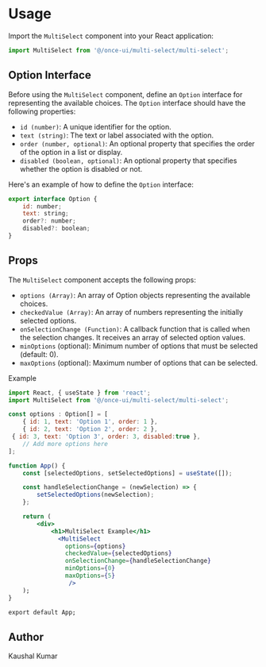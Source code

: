 # Usage

Import the `MultiSelect` component into your React application:

```jsx
import MultiSelect from '@/once-ui/multi-select/multi-select';
```

## Option Interface

Before using the `MultiSelect` component, define an `Option` interface for representing the available choices. The `Option` interface should have the following properties:

- `id (number)`: A unique identifier for the option.
- `text (string)`: The text or label associated with the option.
- `order (number, optional)`: An optional property that specifies the order of the option in a list or display.
- `disabled (boolean, optional)`: An optional property that specifies whether the option is disabled or not.

Here's an example of how to define the `Option` interface:

```jsx
export interface Option {
	id: number;
	text: string;
	order?: number;
	disabled?: boolean;
}
```

## Props

The `MultiSelect` component accepts the following props:

- `options (Array)`: An array of Option objects representing the available choices.
- `checkedValue (Array)`: An array of numbers representing the initially selected options.
- `onSelectionChange (Function)`: A callback function that is called when the selection changes. It receives an array of selected option values.
- `minOptions` (optional): Minimum number of options that must be selected (default: 0).
- `maxOptions` (optional): Maximum number of options that can be selected.

Example

```jsx
import React, { useState } from 'react';
import MultiSelect from '@/once-ui/multi-select/multi-select';

const options : Option[] = [
	{ id: 1, text: 'Option 1', order: 1 },
	{ id: 2, text: 'Option 2', order: 2 },
 { id: 3, text: 'Option 3', order: 3, disabled:true },
	// Add more options here
];

function App() {
	const [selectedOptions, setSelectedOptions] = useState([]);

	const handleSelectionChange = (newSelection) => {
		setSelectedOptions(newSelection);
	};

	return (
		<div>
			<h1>MultiSelect Example</h1>
			  <MultiSelect
				options={options}
				checkedValue={selectedOptions}
				onSelectionChange={handleSelectionChange}
				minOptions={0}
				maxOptions={5}
   				 />
	);
}

export default App;
```

## Author

Kaushal Kumar
